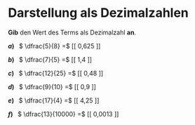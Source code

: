 <!--
version:  0.0.1

language: de

@style
main > *:not(:last-child) {
  margin-bottom: 3rem;
}

input {
    text-align: center;
}

.flex-container {
    display: flex;
    flex-wrap: wrap;
    align-items: stretch;
    gap: 20px;
}

.flex-child {
    flex: 1;
    min-width: 350px;
    margin-right: 20px;
}

@media (max-width: 400px) {
    .flex-child {
        flex: 100%;
        margin-right: 0;
    }
}
@end

formula: \carry   \textcolor{red}{\scriptsize #1}
formula: \digit   \rlap{\carry{#1}}\phantom{#2}#2
formula: \permil  \text{‰}

import: https://raw.githubusercontent.com/LiaTemplates/Tikz-Jax/main/README.md

script: https://cdn.jsdelivr.net/gh/LiaTemplates/Tikz-Jax@main/dist/index.js


tags: Dezimalzahlen, Bruchrechnung, sehr leicht, sehr niedrig, Angeben

comment: Wandle die Bruchzahl in eine Dezimalzahl um.

author: Martin Lommatzsch

-->




# Darstellung als Dezimalzahlen

**Gib** den Wert des Terms als Dezimalzahl **an**.

<section class="flex-container">

<div class="flex-child">

__$a)\;\;$__ $ \dfrac{5}{8} =$ [[  0,625  ]]

</div> 
<div class="flex-child">

__$b)\;\;$__ $ \dfrac{7}{5} =$ [[  1,4  ]]

</div> 
<div class="flex-child">

__$c)\;\;$__ $ \dfrac{12}{25} =$ [[  0,48  ]]

</div> 
<div class="flex-child">

__$d)\;\;$__ $ \dfrac{9}{10} =$ [[  0,9  ]]

</div> 
<div class="flex-child">

__$e)\;\;$__ $ \dfrac{17}{4} =$ [[  4,25  ]]

</div> 
<div class="flex-child">

__$f)\;\;$__ $ \dfrac{13}{10000} =$ [[  0,0013  ]]

</div> 
</section>





